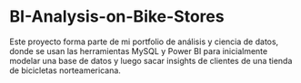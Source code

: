 # BI-Analysis-on-Bike-Stores
Este proyecto forma parte de mi portfolio de análisis y ciencia de datos, donde se usan las herramientas MySQL y Power BI para inicialmente modelar una base de datos y luego sacar insights de clientes de una tienda de bicicletas norteamericana.
